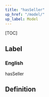 ```yaml
---
title: "hasSeller"
up_href: "/model/"
up_label: Model
---
```


[TOC]

## Label

### English
hasSeller


## Definition



    
